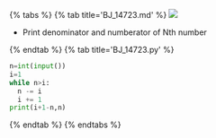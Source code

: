 {% tabs %}
{% tab title='BJ_14723.md' %}
![](images/20210304_192301.png)

* Print denominator and numberator of Nth number

{% endtab %}
{% tab title='BJ_14723.py' %}

```py
n=int(input())
i=1
while n>i:
  n -= i
  i += 1
print(i+1-n,n)
```

{% endtab %}
{% endtabs %}